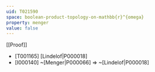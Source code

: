 ```yaml
---
uid: T021590
space: boolean-product-topology-on-mathbb{r}^{omega}
property: menger
value: false
---
```

[[Proof]]

* [T001165] [Lindelof|P000018]
* [I000140] ~[Menger|P000066] => ~[Lindelof|P000018]

